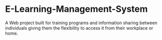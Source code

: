 # E-Learning-Management-System
A Web project built for training programs and information sharing between individuals giving them the flexibility to access it from their workplace or home.
